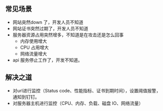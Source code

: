 ## 常见场景

* 网站突然down 了，开发人员不知道
* 网站证书突然过期了，开发人员不知道
* 服务器资源占用突然增多，不知道是在攻击还是怎么回事
  * 内存使用增大
  * CPU 占用增大
  * 网络流量增大
* api 服务停止工作了，开发不知道。

## 解决之道

* 对url进行监控（Status code、性能指标、证书到期时间），设置阈值报警，通知到钉钉。
* 对服务器主机进行监控（CPU、内存、负载、磁盘 IO、网络流量）



